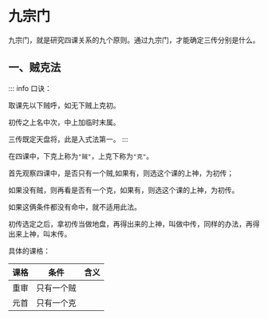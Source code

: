 # 九宗门

九宗门，就是研究四课关系的九个原则。通过九宗门，才能确定三传分别是什么。

## 一、贼克法

::: info
口诀：

取课先以下贼呼，如无下贼上克初。

初传之上名中次，中上加临时末属。

三传既定天盘将，此是入式法第一。
:::

在四课中，下克上称为`"贼"`，上克下称为`"克"`。

首先观察四课中，是否只有一个贼,如果有，则选这个课的上神，为初传；

如果没有贼，则再看是否有一个克，如果有，则选这个课的上神，为初传。

如果这俩条件都没有命中，就不适用此法。

初传选定之后，拿初传当做地盘，再得出来的上神，叫做中传，同样的办法，再得出来上神，叫末传。

具体的课格：

| 课格 | 条件       | 含义 |
| ---- | ---------- | ---- |
| 重审 | 只有一个贼 |      |
| 元首 | 只有一个克 |      |
